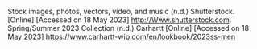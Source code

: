 Stock images, photos, vectors, video, and music (n.d.) Shutterstock. [Online] [Accessed on 18 May 2023] http://Www.shutterstock.com.
Spring/Summer 2023 Collection (n.d.) Carhartt [Online] [Accessed on 18 May 2023] https://www.carhartt-wip.com/en/lookbook/2023ss-men
